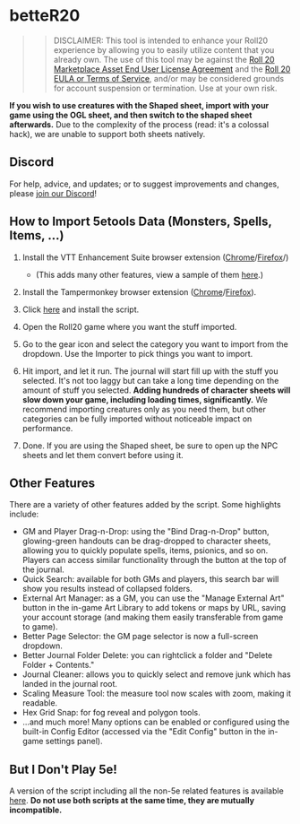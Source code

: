 # betteR20

> > DISCLAIMER: This tool is intended to enhance your Roll20 experience by allowing you to easily utilize content that you already own.
> The use of this tool may be against the [Roll 20 Marketplace Asset End User License Agreement](https://wiki.roll20.net/Marketplace_Asset_EULA) and the [Roll 20 EULA or Terms of Service](https://wiki.roll20.net/Terms_of_Service_and_Privacy_Policy), and/or may be considered grounds for account suspension or termination. Use at your own risk.

**If you wish to use creatures with the Shaped sheet, import with your game using the OGL sheet, and then switch to the shaped sheet afterwards.** Due to the complexity of the process (read: it's a colossal hack), we are unable to support both sheets natively.

## Discord
For help, advice, and updates; or to suggest improvements and changes, please [join our Discord](https://discord.gg/nGvRCDs)!

## How to Import 5etools Data (Monsters, Spells, Items, ...)
1. Install the VTT Enhancement Suite browser extension ([Chrome](https://justas-d.github.io/roll20-enhancement-suite/chrome.html)/[Firefox](https://addons.mozilla.org/en-US/firefox/addon/roll20-enhancement-suite/)/)

   - (This adds many other features, view a sample of them [here](https://ssstormy.github.io/roll20-enhancement-suite/features.html).)

2. Install the Tampermonkey browser extension ([Chrome](https://chrome.google.com/webstore/detail/tampermonkey/dhdgffkkebhmkfjojejmpbldmpobfkfo?hl=en)/[Firefox](https://addons.mozilla.org/en-GB/firefox/addon/tampermonkey/)).

3. Click [here](https://github.com/TheGiddyLimit/betterR20/blob/development/dist/betteR20-5etools.user.js?raw=true) and install the script.

4. Open the Roll20 game where you want the stuff imported.

5. Go to the gear icon and select the category you want to import from the dropdown. Use the Importer to pick things you want to import.

6. Hit import, and let it run. The journal will start fill up with the stuff you selected. It's not too laggy but can take a long time depending on the amount of stuff you selected. **Adding hundreds of character sheets will slow down your game, including loading times, significantly.** We recommend importing creatures only as you need them, but other categories can be fully imported without noticeable impact on performance.

7. Done. If you are using the Shaped sheet, be sure to open up the NPC sheets and let them convert before using it.

## Other Features
There are a variety of other features added by the script. Some highlights include:

- GM and Player Drag-n-Drop: using the "Bind Drag-n-Drop" button, glowing-green handouts can be drag-dropped to character sheets, allowing you to quickly populate spells, items, psionics, and so on. Players can access similar functionality through the button at the top of the journal.
- Quick Search: available for both GMs and players, this search bar will show you results instead of collapsed folders.
- External Art Manager: as a GM, you can use the "Manage External Art" button in the in-game Art Library to add tokens or maps by URL, saving your account storage (and making them easily transferable from game to game).
- Better Page Selector: the GM page selector is now a full-screen dropdown.
- Better Journal Folder Delete: you can rightclick a folder and "Delete Folder + Contents."
- Journal Cleaner: allows you to quickly select and remove junk which has landed in the journal root.
- Scaling Measure Tool: the measure tool now scales with zoom, making it readable.
- Hex Grid Snap: for fog reveal and polygon tools.
- ...and much more! Many options can be enabled or configured using the built-in Config Editor (accessed via the "Edit Config" button in the in-game settings panel).


## But I Don't Play 5e!
A version of the script including all the non-5e related features is available [here](https://github.com/TheGiddyLimit/betterR20/blob/development/dist/betteR20-core.user.js?raw=true). **Do not use both scripts at the same time, they are mutually incompatible.**
